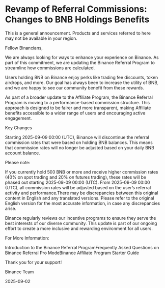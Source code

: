 # Revamp of Referral Commissions: Changes to BNB Holdings Benefits

This is a general announcement. Products and services referred to here may not be available in your region.

Fellow Binancians,

We are always looking for ways to enhance your experience on Binance. As part of this commitment, we are updating the Binance Referral Program to streamline how commissions are calculated.

Users holding BNB on Binance enjoy perks like trading fee discounts, token airdrops, and more. Our goal has always been to increase the utility of BNB, and we are happy to see our community benefit from these rewards.

As part of a broader update to the Affiliate Program, the Binance Referral Program is moving to a performance-based commission structure. This approach is designed to be fairer and more transparent, making Affiliate benefits accessible to a wider range of users and encouraging active engagement.

Key Changes

Starting 2025-09-09 00:00 (UTC), Binance will discontinue the referral commission rates that were based on holding BNB balances. This means that commission rates will no longer be adjusted based on your daily BNB account balance.

Please note:

If you currently hold 500 BNB or more and receive higher commission rates (40% on spot trading and 20% on futures trading), these rates will be phased out starting 2025-09-09 00:00 (UTC). From 2025-09-09 00:00 (UTC), all commission rates will be adjusted based on the user’s referral activity and performance.There may be discrepancies between this original content in English and any translated versions. Please refer to the original English version for the most accurate information, in case any discrepancies arise.

Binance regularly reviews our incentive programs to ensure they serve the best interests of our diverse community. This update is part of our ongoing effort to create a more inclusive and rewarding environment for all users.

For More Information: 

Introduction to the Binance Referral ProgramFrequently Asked Questions on Binance Referral Pro ModeBinance Affiliate Program Starter Guide

Thank you for your support!

Binance Team

2025-09-02
